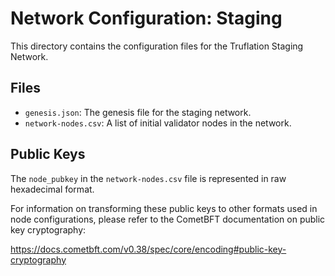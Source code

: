 # Network Configuration: Staging

This directory contains the configuration files for the Truflation Staging Network.

## Files

- `genesis.json`: The genesis file for the staging network.
- `network-nodes.csv`: A list of initial validator nodes in the network.

## Public Keys

The `node_pubkey` in the `network-nodes.csv` file is represented in raw hexadecimal format.

For information on transforming these public keys to other formats used in node configurations, please refer to the CometBFT documentation on public key cryptography:

https://docs.cometbft.com/v0.38/spec/core/encoding#public-key-cryptography
